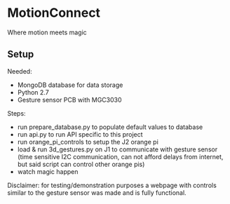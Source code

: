 # MotionConnect
Where motion meets magic

## Setup
Needed:
 - MongoDB database for data storage
 - Python 2.7
 - Gesture sensor PCB with MGC3030

Steps:
 - run prepare_database.py to populate default values to database
 - run api.py to run API specific to this project
 - run orange_pi_controls to setup the J2 orange pi
 - load & run 3d_gestures.py on J1 to communicate with gesture sensor (time sensitive I2C communication, can not afford delays from internet, but said script can control other orange pis)
 - watch magic happen

Disclaimer: for testing/demonstration purposes a webpage with controls similar to the gesture sensor was made and is fully functional.
